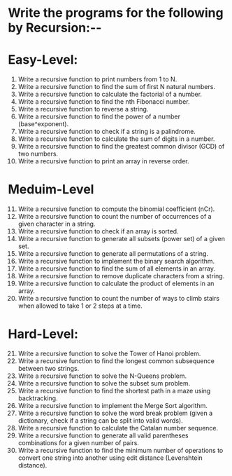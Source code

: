 # Write the programs for the following by Recursion:--

# Easy-Level:
1. Write a recursive function to print numbers from 1 to N.
2. Write a recursive function to find the sum of first N natural numbers.
3. Write a recursive function to calculate the factorial of a number.
4. Write a recursive function to find the nth Fibonacci number.
5. Write a recursive function to reverse a string.
6. Write a recursive function to find the power of a number (base^exponent).
7. Write a recursive function to check if a string is a palindrome.
8. Write a recursive function to calculate the sum of digits in a number.
9. Write a recursive function to find the greatest common divisor (GCD) of two numbers.
10. Write a recursive function to print an array in reverse order.

# Meduim-Level
11. Write a recursive function to compute the binomial coefficient (nCr).
12. Write a recursive function to count the number of occurrences of a given character in a string.
13. Write a recursive function to check if an array is sorted.
14. Write a recursive function to generate all subsets (power set) of a given set.
15. Write a recursive function to generate all permutations of a string.
16. Write a recursive function to implement the binary search algorithm.
17. Write a recursive function to find the sum of all elements in an array.
18. Write a recursive function to remove duplicate characters from a string.
19. Write a recursive function to calculate the product of elements in an array.
20. Write a recursive function to count the number of ways to climb stairs when allowed to take 1 or 2 steps at a time.

# Hard-Level:
21. Write a recursive function to solve the Tower of Hanoi problem.
22. Write a recursive function to find the longest common subsequence between two strings.
23. Write a recursive function to solve the N-Queens problem.
24. Write a recursive function to solve the subset sum problem.
25. Write a recursive function to find the shortest path in a maze using backtracking.
26. Write a recursive function to implement the Merge Sort algorithm.
27. Write a recursive function to solve the word break problem (given a dictionary, check if a string can be split into valid words).
28. Write a recursive function to calculate the Catalan number sequence.
29. Write a recursive function to generate all valid parentheses combinations for a given number of pairs.
30. Write a recursive function to find the minimum number of operations to convert one string into another using edit distance (Levenshtein distance).